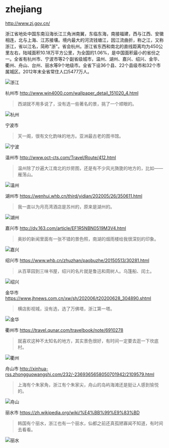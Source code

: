 # zhejiang

http://www.zj.gov.cn/

浙江省地处中国东南沿海长江三角洲南翼，东临东海，南接福建，西与江西、安徽相连，北与上海、江苏接壤。境内最大的河流钱塘江，因江流曲折，称之江，又称浙江，省以江名，简称"浙"。省会杭州。浙江省东西和南北的直线距离均为450公里左右，陆域面积10.18万平方公里，为全国的1.06%，是中国面积最小的省份之一。全省有杭州市、宁波市等2个副省级城市，温州、湖州、嘉兴、绍兴、金华、衢州、舟山、台州、丽水等9个地级市。全省下设36个县、22个县级市和32个市属城区。2012年末全省常住人口5477万人。

![浙江](zhejiang.gif)

杭州市 http://www.win4000.com/wallpaper_detail_151020_4.html

> 西湖就不用多说了，没有选一些著名的景，挑了一个顺眼的。

![杭州](hangzhou.jpg)

宁波市 

> 天一阁，很有文化韵味的地方。亚洲最古老的图书馆。

![宁波](ningbo.jpg)

温州市 http://www.oct-cts.com/Travel/Route/412.html

> 温州除了炒遍大江南北的炒房图，还是有不少风光旖旎的地方的，比如——雁荡山。

![温州](wenzhou.jpg)

湖州市 https://wenhui.whb.cn/third/yidian/202005/26/350611.html

> 我一直以为月亮湾酒店是苏州的，原来是湖州的。

![湖州](huzhou.jpg)

嘉兴市 http://dy.163.com/article/EF1R5NBN0519M3V4.html

> 奥妙的新闻里面有一张不错的景色照，南湖的烟雨楼给我很深刻的印象。

![嘉兴](jiaxing.jpeg)

绍兴市 https://www.whb.cn/zhuzhan/paobuzhe/20150513/30281.html

> 从百草园到三味书屋，绍兴的名片就是鲁迅和周树人。乌篷船、闰土。

![绍兴](shaoxing.jpg)

金华市 https://www.jhnews.com.cn/xw/sh/202006/t20200628_304890.shtml

> 横店影视城，没有选，选了万佛塔，浙江第一塔。

![金华](jinhua.jpg)

衢州市 https://travel.qunar.com/travelbook/note/6910278

> 就喜欢这种不太知名的地方，其实景色很好，有时间一定要去逛一下坎底村。

![衢州](quzhou.jpg)

舟山市 http://xinhua-rss.zhongguowangshi.com/232/-2369365658050701942/2109579.html

> 上海有个朱家角，浙江有个朱家尖，舟山的岛屿海滩还是挺让人感到愉悦的。

![舟山](zhoushan.jpg)

丽水市 https://zh.wikipedia.org/wiki/%E4%BB%99%E9%83%BD

> 韩国有个丽水，浙江也有一个丽水，仙都之前还真孤陋寡闻不知道，有时间去看看。

![丽水](lishui.jpg)